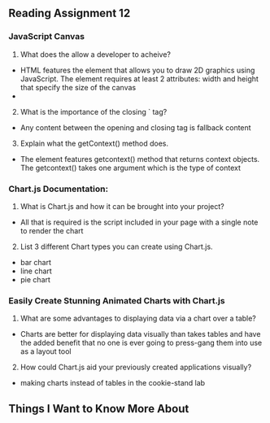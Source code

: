 ## Reading Assignment 12

### JavaScript Canvas

1. What does the <canvas> allow a developer to acheive?

- HTML features the <canvas> element that allows you to draw 2D graphics using JavaScript. The <canvas> element requires at least 2 attributes: width and height that specify the size of the canvas
- <canvas width="500" height="300" id="canvas"></canvas>

2. What is the importance of the closing `</canvas> tag?

- Any content between the opening and closing tag is fallback content

3. Explain what the getContext() method does.

- The <canvas> element features getcontext() method that returns context objects. The getcontext() takes one argument which is the type of context

### Chart.js Documentation:

1. What is Chart.js and how it can be brought into your project?

- All that is required is the script included in your page with a single <canvas> note to render the chart


2. List 3 different Chart types you can create using Chart.js.

- bar chart
- line chart
- pie chart

### Easily Create Stunning Animated Charts with Chart.js

1. What are some advantages to displaying data via a chart over a table?

- Charts are better for displaying data visually than takes tables and have the added benefit that no one is ever going to press-gang them into use as a layout tool

2. How could Chart.js aid your previously created applications visually?

- making charts instead of tables in the cookie-stand lab

## Things I Want to Know More About